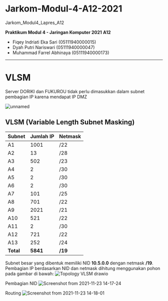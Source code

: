 # Jarkom-Modul-4-A12-2021
Jarkom_Modul4_Lapres_A12

**Praktikum Modul 4 - Jaringan Komputer 2021**
**A12**
-   Fiqey Indriati Eka Sari (05111940000015)
-   Dyah Putri Nariswari (05111940000047)
-   Muhammad Farrel Abhinaya (05111940000173)
---
# VLSM
Server DORIKI dan FUKUROU tidak perlu dimasukkan dalam subnet pembagian IP karena mendapat IP DMZ

![unnamed](https://user-images.githubusercontent.com/57583780/142830307-4739f053-3695-48de-acdc-097842af9fba.png)

## VLSM (Variable Length Subnet Masking) 

| Subnet | Jumlah IP | Netmask |
|--------|-----------|---------|
| A1     | 1001      | /22     |
| A2     | 13        | /28     |
| A3     | 502       | /23     |
| A4     | 2         | /30     |
| A5     | 2         | /30     |
| A6     | 2         | /30     |
| A7     | 101       | /25     |
| A8     | 701       | /22     |
| A9     | 2021      | /21     |
| A10    | 521       | /22     |
| A11    | 2         | /30     |
| A12    | 721       | /22     |
| A13    | 252       | /24     |
| **Total**  | **5841**      | **/19**     |

Subnet besar yang dibentuk memiliki NID **10.5.0.0** dengan netmask **/19**. Pembagian IP berdasarkan NID dan netmask dihitung menggunakan pohon pada gambar di bawah:
![Topology VLSM drawio](https://user-images.githubusercontent.com/57583780/142831308-75cfd242-95fe-4c28-8515-8744837eb8ad.png)


Pembagian NID
![Screenshot from 2021-11-23 14-17-24](https://user-images.githubusercontent.com/57583780/142984610-9b009dca-ec0b-4248-a2b1-278213e4a4a7.png)

Routing
![Screenshot from 2021-11-23 14-18-01](https://user-images.githubusercontent.com/57583780/142984640-99465671-63b7-43d1-8372-1b67b5344cba.png)
